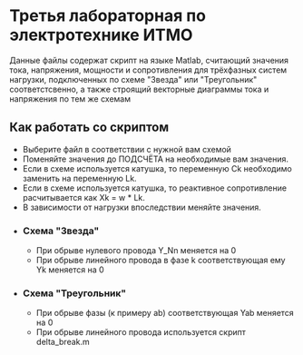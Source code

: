 # Третья лабораторная по электротехнике ИТМО
Данные файлы содержат скрипт на языке Matlab, считающий значения тока, напряжения, мощности и сопротивления для трёхфазных систем нагрузки, подключенных по схеме "Звезда" или "Треугольник" соответстсвенно, а также строящий векторные диаграммы тока и напряжения по тем же схемам 
## Как работать со скриптом
- Выберите файл в соответствии с нужной вам схемой
- Поменяйте значения до ПОДСЧЁТА на необходимые вам значения.
- Если в схеме используется катушка, то переменную Ck необходимо заменить на переменную Lk.
- Если в схеме используется катушка, то реактивное сопротивление расчитывается как Xk = w * Lk.
- В зависимости от нагрузки впоследствии меняйте значения.
- ### Схема "Звезда"
  - При обрыве нулевого провода Y_Nn меняется на 0
  - При обрыве линейного провода в фазе k соответствующая ему Yk меняется на 0
- ### Схема "Треугольник"
  - При обрыве фазы (к примеру ab) соответствующая Yab меняется на 0
  - При обрыве линейного провода используется скрипт delta_break.m
